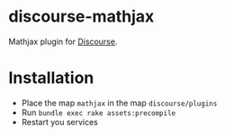discourse-mathjax
=================

Mathjax plugin for [Discourse](http://discourse.org).

Installation
============
* Place the map `mathjax` in the map `discourse/plugins`
* Run `bundle exec rake assets:precompile`
* Restart you services
